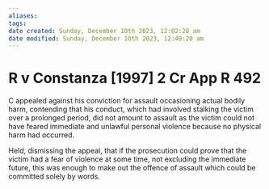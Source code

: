 ```yaml
---
aliases: 
tags: 
date created: Sunday, December 10th 2023, 12:02:28 am
date modified: Sunday, December 10th 2023, 12:40:20 am
---
```


# R v Constanza [1997] 2 Cr App R 492

C appealed against his conviction for assault occasioning actual bodily harm, contending that his conduct, which had involved stalking the victim over a prolonged period, did not amount to assault as the victim could not have feared immediate and unlawful personal violence because no physical harm had occurred.

Held, dismissing the appeal, that if the prosecution could prove that the victim had a fear of violence at some time, not excluding the immediate future, this was enough to make out the offence of assault which could be committed solely by words.

